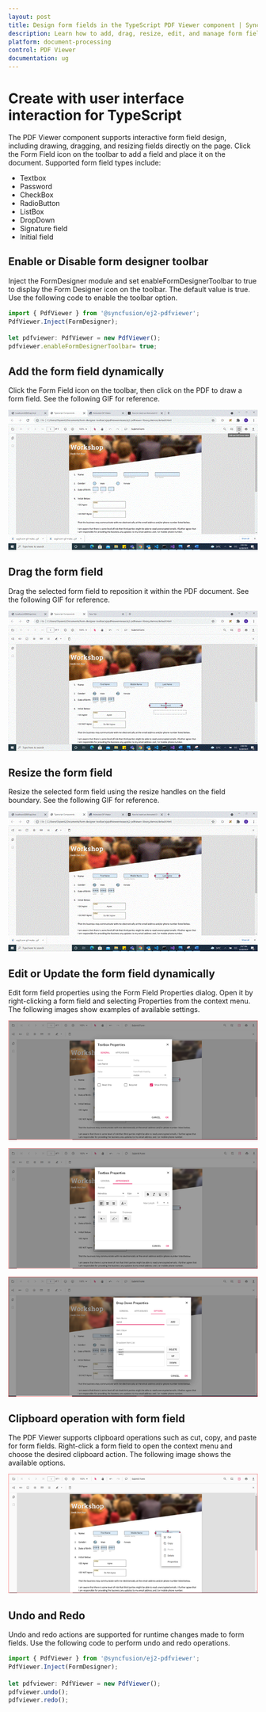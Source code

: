 ```yaml
---
layout: post
title: Design form fields in the TypeScript PDF Viewer component | Syncfusion
description: Learn how to add, drag, resize, edit, and manage form fields using the UI in the Syncfusion TypeScript PDF Viewer component.
platform: document-processing
control: PDF Viewer
documentation: ug
---
```


# Create with user interface interaction for TypeScript

The PDF Viewer component supports interactive form field design, including drawing, dragging, and resizing fields directly on the page. Click the Form Field icon on the toolbar to add a field and place it on the document. Supported form field types include:

- Textbox
- Password
- CheckBox
- RadioButton
- ListBox
- DropDown
- Signature field
- Initial field

## Enable or Disable form designer toolbar

Inject the FormDesigner module and set enableFormDesignerToolbar to true to display the Form Designer icon on the toolbar. The default value is true. Use the following code to enable the toolbar option.

```ts
import { PdfViewer } from '@syncfusion/ej2-pdfviewer';
PdfViewer.Inject(FormDesigner);

let pdfviewer: PdfViewer = new PdfViewer();
pdfviewer.enableFormDesignerToolbar= true;

```

## Add the form field dynamically

Click the Form Field icon on the toolbar, then click on the PDF to draw a form field. See the following GIF for reference.

![Add a form field using the toolbar](../images/addformfield.gif)

## Drag the form field

Drag the selected form field to reposition it within the PDF document. See the following GIF for reference.

![Drag a selected form field in the PDF Viewer](../images/dragformfield.gif)

## Resize the form field

Resize the selected form field using the resize handles on the field boundary. See the following GIF for reference.

![Resize a selected form field in the PDF Viewer](../images/resizeformfield.gif)

## Edit or Update the form field dynamically

Edit form field properties using the Form Field Properties dialog. Open it by right-clicking a form field and selecting Properties from the context menu. The following images show examples of available settings.

![Form field general properties dialog](../images/generalproperties.png)

![Form field appearance properties dialog](../images/appearanceproperties.png)

![DropDown field properties dialog](../images/dropdownproperties.png)

## Clipboard operation with form field

The PDF Viewer supports clipboard operations such as cut, copy, and paste for form fields. Right-click a form field to open the context menu and choose the desired clipboard action. The following image shows the available options.

![Clipboard options for a form field in the context menu](../images/clipboardformfield.png)

## Undo and Redo

Undo and redo actions are supported for runtime changes made to form fields. Use the following code to perform undo and redo operations.

```ts
import { PdfViewer } from '@syncfusion/ej2-pdfviewer';
PdfViewer.Inject(FormDesigner);

let pdfviewer: PdfViewer = new PdfViewer();
pdfviewer.undo();
pdfviewer.redo();

```